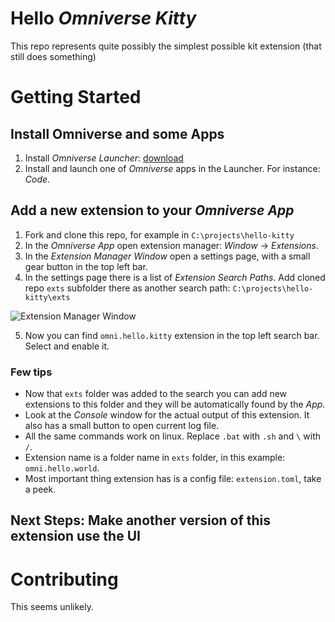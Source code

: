 # Hello *Omniverse Kitty* 

This repo represents quite possibly the simplest possible kit extension (that still does something)

# Getting Started

## Install Omniverse and some Apps

1. Install *Omniverse Launcher*: [download](https://www.nvidia.com/en-us/omniverse/download)
2. Install and launch one of *Omniverse* apps in the Launcher. For instance: *Code*.

## Add a new extension to your *Omniverse App*

1. Fork and clone this repo, for example in `C:\projects\hello-kitty`
2. In the *Omniverse App* open extension manager: *Window* &rarr; *Extensions*.
3. In the *Extension Manager Window* open a settings page, with a small gear button in the top left bar.
4. In the settings page there is a list of *Extension Search Paths*. Add cloned repo `exts` subfolder there as another search path: `C:\projects\hello-kitty\exts`

![Extension Manager Window](/images/add-ext-search-path.png)

5. Now you can find `omni.hello.kitty` extension in the top left search bar. Select and enable it.

### Few tips

* Now that `exts` folder was added to the search you can add new extensions to this folder and they will be automatically found by the *App*.
* Look at the *Console* window for the actual output of this extension. It also has a small button to open current log file.
* All the same commands work on linux. Replace `.bat` with `.sh` and `\` with `/`.
* Extension name is a folder name in `exts` folder, in this example: `omni.hello.world`. 
* Most important thing extension has is a config file: `extension.toml`, take a peek.

## Next Steps: Make another version of this extension use the UI

# Contributing
This seems unlikely.
